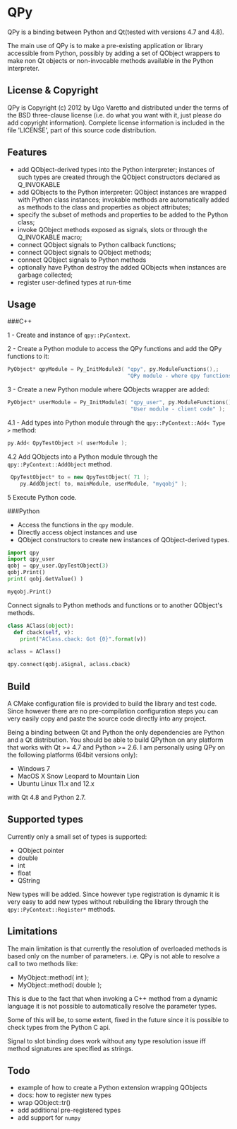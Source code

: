 QPy
====

QPy is a binding between Python and Qt(tested with versions 
4.7 and 4.8).

The main use of QPy is to make a pre-existing application or library
accessible from Python, possibly by adding a set of QObject wrappers
to make non Qt objects or non-invocable methods available in 
the Python interpreter.  

License & Copyright
-------------------

QPy is Copyright (c) 2012 by Ugo Varetto and distributed under the terms of the
BSD three-clause license (i.e. do what you want with it, just please do add 
copyright information).
Complete license information is included in the file 'LICENSE', part of this 
source code distribution.


Features
--------

- add QObject-derived types into the Python interpreter; instances of such types
  are created through the QObject constructors declared as Q_INVOKABLE
- add QObjects to the Python interpreter: QObject instances are wrapped with Python class
  instances; invokable methods are automatically added as methods to the class and
  properties as object attributes;
- specify the subset of methods and properties to be added to the Python class;
- invoke QObject methods exposed as signals, slots or through the Q_INVOKABLE
  macro;
- connect QObject signals to Python callback functions;
- connect QObject signals to QObject methods;
- connect QObject signals to Python methods
- optionally have Python destroy the added QObjects when instances are garbage
  collected;
- register user-defined types at run-time  


Usage
-----


###C++

1 - Create and instance of `qpy::PyContext`.

2 - Create a Python module to access the QPy functions and add the QPy functions to it:

```c++
PyObject* qpyModule = Py_InitModule3( "qpy", py.ModuleFunctions(),;
                                      "QPy module - where qpy functions reside" );

```

3 - Create a new Python module where QObjects wrapper are added:

```c++
PyObject* userModule = Py_InitModule3( "qpy_user", py.ModuleFunctions(),
                                       "User module - client code" );
```

4.1 - Add types into Python module through the `qpy::PyContext::Add< Type >` method:
```c++
py.Add< QpyTestObject >( userModule );

```

4.2 Add QObjects into a Python module through the `qpy::PyContext::AddObject` method.
```c++
 QpyTestObject* to = new QpyTestObject( 71 );
    py.AddObject( to, mainModule, userModule, "myqobj" );
```

5 Execute Python code.


###Python

* Access the functions in the `qpy` module.
* Directly access object instances and use
* QObject constructors to create new instances of QObject-derived types.

```python
import qpy
import qpy_user
qobj = qpy_user.QpyTestObject(3)
qobj.Print()
print( qobj.GetValue() )

myqobj.Print()
```

Connect signals to Python methods and functions or to another QObject's methods.

```python
class AClass(object):
  def cback(self, v):
    print("AClass.cback: Got {0}".format(v))

aclass = AClass()

qpy.connect(qobj.aSignal, aclass.cback)

```

Build
-----

A CMake configuration file is provided to build the library and test code.
Since however there are no pre-compilation configuration steps you can very
easily copy and paste the source code directly into any project.

Being a binding between Qt and Python the only dependencies are Python and a Qt 
distribution.
You should be able to build QPython on any platform that works with Qt >= 4.7 
and Python >= 2.6.
I am personally using QPy on the following platforms (64bit versions only):

- Windows 7
- MacOS X Snow Leopard to Mountain Lion
- Ubuntu Linux 11.x and 12.x

with Qt 4.8 and Python 2.7.


Supported types
---------------

Currently only a small set of types is supported:

- QObject pointer
- double
- int
- float
- QString

New types will be added. Since however type registration is dynamic
it is very easy to add new types without rebuilding the library
through the `qpy::PyContext::Register*` methods.


Limitations
-----------

The main limitation is that currently the resolution of overloaded methods is based
only on the number of parameters. 
i.e. QPy is not able to resolve a call to two methods like:

- MyObject::method( int );
- MyObject::method( double );

This is due to the fact that when invoking a C++ method from a dynamic language
it is not possible to automatically resolve the parameter types.

Some of this will be, to some extent, fixed in the future since it is possible
to check types from the Python C api. 

Signal to slot binding does work without any type resolution issue iff method
signatures are specified as strings.

Todo
----

- example of how to create a Python extension wrapping QObjects
- docs: how to register new types
- wrap QObject::tr()
- add additional pre-registered types
- add support for `numpy`  